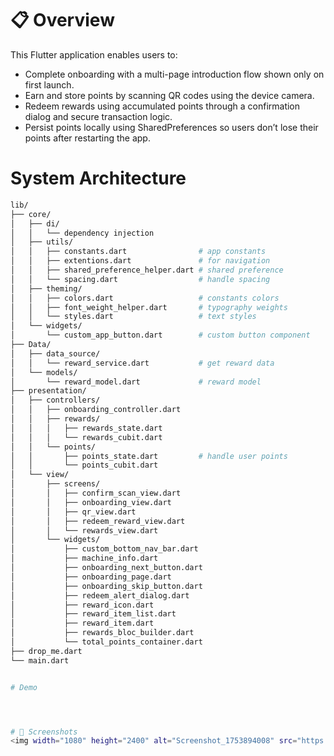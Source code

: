 # 📋 Overview
This Flutter application enables users to:
 - Complete onboarding with a multi-page introduction flow shown only on first launch.
 - Earn and store points by scanning QR codes using the device camera.
 - Redeem rewards using accumulated points through a confirmation dialog and secure transaction logic.
 - Persist points locally using SharedPreferences so users don’t lose their points after restarting the app.

# System Architecture
```bash
lib/
├── core/
│   ├── di/
│   │   └── dependency injection 
│   ├── utils/
│   │   ├── constants.dart                # app constants
│   │   ├── extentions.dart               # for navigation
│   │   ├── shared_preference_helper.dart # shared preference
│   │   └── spacing.dart                  # handle spacing
│   ├── theming/
│   │   ├── colors.dart                   # constants colors
│   │   ├── font_weight_helper.dart       # typography weights
│   │   └── styles.dart                   # text styles
│   └── widgets/
│       └── custom_app_button.dart        # custom button component
├── Data/
│   ├── data_source/
│   │   └── reward_service.dart           # get reward data
│   └── models/
│       └── reward_model.dart             # reward model
├── presentation/
│   ├── controllers/
│   │   ├── onboarding_controller.dart    
│   │   ├── rewards/
│   │   │   ├── rewards_state.dart        
│   │   │   └── rewards_cubit.dart        
│   │   └── points/
│   │       ├── points_state.dart         # handle user points 
│   │       └── points_cubit.dart    
│   └── view/
│       ├── screens/
│       │   ├── confirm_scan_view.dart   
│       │   ├── onboarding_view.dart      
│       │   ├── qr_view.dart      
│       │   ├── redeem_reward_view.dart      
│       │   └── rewards_view.dart  
│       └── widgets/
│           ├── custom_bottom_nav_bar.dart   
│           ├── machine_info.dart      
│           ├── onboarding_next_button.dart      
│           ├── onboarding_page.dart      
│           ├── onboarding_skip_button.dart 
│           ├── redeem_alert_dialog.dart   
│           ├── reward_icon.dart      
│           ├── reward_item_list.dart      
│           ├── reward_item.dart      
│           ├── rewards_bloc_builder.dart 
│           └── total_points_container.dart 
├── drop_me.dart
└── main.dart


# Demo




# 📸 Screenshots
<img width="1080" height="2400" alt="Screenshot_1753894008" src="https://github.com/user-attachments/assets/fea06f5e-7661-4b50-9add-2bb3cb2c8066" />



